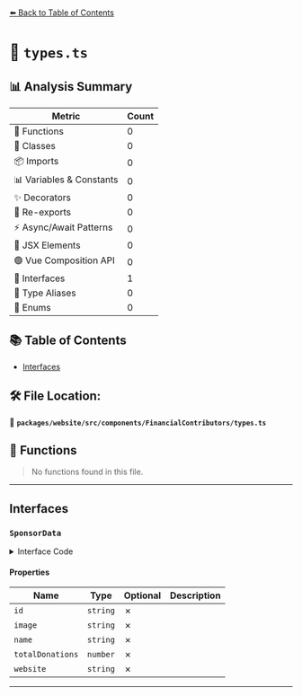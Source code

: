 [⬅️ Back to Table of Contents](../../../../../index.md)

# 📄 `types.ts`

## 📊 Analysis Summary

| Metric | Count |
|--------|-------|
| 🔧 Functions | 0 |
| 🧱 Classes | 0 |
| 📦 Imports | 0 |
| 📊 Variables & Constants | 0 |
| ✨ Decorators | 0 |
| 🔄 Re-exports | 0 |
| ⚡ Async/Await Patterns | 0 |
| 💠 JSX Elements | 0 |
| 🟢 Vue Composition API | 0 |
| 📐 Interfaces | 1 |
| 📑 Type Aliases | 0 |
| 🎯 Enums | 0 |

## 📚 Table of Contents

- [Interfaces](#interfaces)

## 🛠️ File Location:
📂 **`packages/website/src/components/FinancialContributors/types.ts`**

## 🔧 Functions

> No functions found in this file.


---

## Interfaces

### `SponsorData`

<details><summary>Interface Code</summary>

```ts
export interface SponsorData {
  id: string;
  image: string;
  name: string;
  totalDonations: number;
  website: string;
}
```
</details>

#### Properties

| Name | Type | Optional | Description |
|------|------|----------|-------------|
| `id` | `string` | ✗ |  |
| `image` | `string` | ✗ |  |
| `name` | `string` | ✗ |  |
| `totalDonations` | `number` | ✗ |  |
| `website` | `string` | ✗ |  |


---